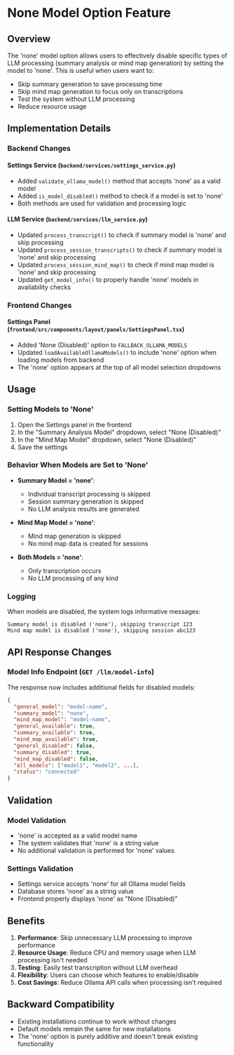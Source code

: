 # None Model Option Feature

## Overview

The 'none' model option allows users to effectively disable specific types of LLM processing (summary analysis or mind map generation) by setting the model to 'none'. This is useful when users want to:

- Skip summary generation to save processing time
- Skip mind map generation to focus only on transcriptions
- Test the system without LLM processing
- Reduce resource usage

## Implementation Details

### Backend Changes

#### Settings Service (`backend/services/settings_service.py`)
- Added `validate_ollama_model()` method that accepts 'none' as a valid model
- Added `is_model_disabled()` method to check if a model is set to 'none'
- Both methods are used for validation and processing logic

#### LLM Service (`backend/services/llm_service.py`)
- Updated `process_transcript()` to check if summary model is 'none' and skip processing
- Updated `process_session_transcripts()` to check if summary model is 'none' and skip processing
- Updated `process_session_mind_map()` to check if mind map model is 'none' and skip processing
- Updated `get_model_info()` to properly handle 'none' models in availability checks

### Frontend Changes

#### Settings Panel (`frontend/src/components/layout/panels/SettingsPanel.tsx`)
- Added 'None (Disabled)' option to `FALLBACK_OLLAMA_MODELS`
- Updated `loadAvailableOllamaModels()` to include 'none' option when loading models from backend
- The 'none' option appears at the top of all model selection dropdowns

## Usage

### Setting Models to 'None'

1. Open the Settings panel in the frontend
2. In the "Summary Analysis Model" dropdown, select "None (Disabled)"
3. In the "Mind Map Model" dropdown, select "None (Disabled)"
4. Save the settings

### Behavior When Models are Set to 'None'

- **Summary Model = 'none'**: 
  - Individual transcript processing is skipped
  - Session summary generation is skipped
  - No LLM analysis results are generated

- **Mind Map Model = 'none'**:
  - Mind map generation is skipped
  - No mind map data is created for sessions

- **Both Models = 'none'**:
  - Only transcription occurs
  - No LLM processing of any kind

### Logging

When models are disabled, the system logs informative messages:
```
Summary model is disabled ('none'), skipping transcript 123
Mind map model is disabled ('none'), skipping session abc123
```

## API Response Changes

### Model Info Endpoint (`GET /llm/model-info`)

The response now includes additional fields for disabled models:

```json
{
  "general_model": "model-name",
  "summary_model": "none",
  "mind_map_model": "model-name",
  "general_available": true,
  "summary_available": true,
  "mind_map_available": true,
  "general_disabled": false,
  "summary_disabled": true,
  "mind_map_disabled": false,
  "all_models": ["model1", "model2", ...],
  "status": "connected"
}
```

## Validation

### Model Validation
- 'none' is accepted as a valid model name
- The system validates that 'none' is a string value
- No additional validation is performed for 'none' values

### Settings Validation
- Settings service accepts 'none' for all Ollama model fields
- Database stores 'none' as a string value
- Frontend properly displays 'none' as "None (Disabled)"

## Benefits

1. **Performance**: Skip unnecessary LLM processing to improve performance
2. **Resource Usage**: Reduce CPU and memory usage when LLM processing isn't needed
3. **Testing**: Easily test transcription without LLM overhead
4. **Flexibility**: Users can choose which features to enable/disable
5. **Cost Savings**: Reduce Ollama API calls when processing isn't required

## Backward Compatibility

- Existing installations continue to work without changes
- Default models remain the same for new installations
- The 'none' option is purely additive and doesn't break existing functionality

